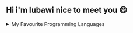 ## Hi i'm lubawi nice to meet you 😄

<details>
  <summary>My Favourite Programming Languages</summary>
  
|Languages|
|---------|
|Flutter  |
|PHP      |

</details>
